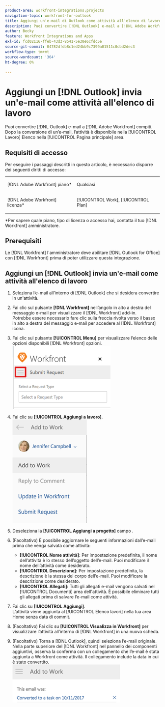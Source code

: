 ```yaml
---
product-area: workfront-integrations;projects
navigation-topic: workfront-for-outlook
title: Aggiungi un'e-mail di Outlook come attività all'elenco di lavoro
description: Puoi convertire [!DNL Outlook] e-mail a [!DNL Adobe Workfront] compiti. Dopo la conversione di un’e-mail, l’attività è disponibile nell’elenco Attività nell’area Home.
author: Becky
feature: Workfront Integrations and Apps
exl-id: fcd02116-ffeb-43d3-8541-5e30e6cfdc5e
source-git-commit: 04782dfdb8c1ed24bb9c7399a01511c0cbd2dec3
workflow-type: tm+mt
source-wordcount: '364'
ht-degree: 0%

---
```


# Aggiungi un [!DNL Outlook] invia un&#39;e-mail come attività all&#39;elenco di lavoro

Puoi convertire [!DNL Outlook] e-mail a [!DNL Adobe Workfront] compiti. Dopo la conversione di un’e-mail, l’attività è disponibile nella [!UICONTROL Lavoro] Elenco nella [!UICONTROL Pagina principale] area.

## Requisiti di accesso

Per eseguire i passaggi descritti in questo articolo, è necessario disporre dei seguenti diritti di accesso:

<table style="table-layout:auto"> 
 <col> 
 <col> 
 <tbody> 
  <tr> 
   <td role="rowheader">[!DNL Adobe Workfront] piano*</td> 
   <td> <p>Qualsiasi</p> </td> 
  </tr> 
  <tr> 
   <td role="rowheader">[!DNL Adobe Workfront] licenza*</td> 
   <td> <p>[!UICONTROL Work], [!UICONTROL Plan]</p> </td> 
  </tr> 
 </tbody> 
</table>

&#42;Per sapere quale piano, tipo di licenza o accesso hai, contatta il tuo [!DNL Workfront] amministratore.

## Prerequisiti

Le [!DNL Workfront] l&#39;amministratore deve abilitare [!DNL Outlook for Office] con [!DNL Workfront] prima di poter utilizzare questa integrazione.

## Aggiungi un [!DNL Outlook] invia un&#39;e-mail come attività all&#39;elenco di lavoro

1. Seleziona l’e-mail all’interno di [!DNL Outlook] che si desidera convertire in un&#39;attività.
1. Fai clic sul pulsante **[!DNL Workfront]** nell’angolo in alto a destra del messaggio e-mail per visualizzare il [!DNL Workfront] add-in.\
   Potrebbe essere necessario fare clic sulla freccia rivolta verso il basso in alto a destra del messaggio e-mail per accedere al [!DNL Workfront] icona.

1. Fai clic sul pulsante **[!UICONTROL Menu]** per visualizzare l’elenco delle opzioni disponibili [!DNL Workfront] opzioni.\
   ![o365_addin_menu_icon.png](assets/o365-addin-menu-icon.png)

1. Fai clic su **[!UICONTROL Aggiungi a lavoro]**.\
   ![outlook_add_to_work_menu.png](assets/outlook-add-to-work-menu-242x337.png)

1. Deseleziona la **[!UICONTROL Aggiungi a progetto]** campo .
1. (Facoltativo) È possibile aggiornare le seguenti informazioni dall’e-mail prima che venga salvata come attività:

   * **[!UICONTROL Nome attività]:** Per impostazione predefinita, il nome dell’attività è lo stesso dell’oggetto dell’e-mail. Puoi modificare il nome dell’attività come desiderato.
   * **[!UICONTROL Descrizione]:** Per impostazione predefinita, la descrizione è la stessa del corpo dell’e-mail. Puoi modificare la descrizione come desiderato.
   * **[!UICONTROL Allegati]:** Tutti gli allegati e-mail vengono salvati nel [!UICONTROL Documenti] area dell&#39;attività. È possibile eliminare tutti gli allegati prima di salvare l’e-mail come attività.

1. Fai clic su **[!UICONTROL Aggiungi]**.\
   L’attività viene aggiunta al [!UICONTROL Elenco lavori] nella tua area Home senza data di commit.

1. (Facoltativo) Fai clic su **[!UICONTROL Visualizza in Workfront]** per visualizzare l’attività all’interno di [!DNL Workfront] in una nuova scheda.

1. (Facoltativo) Torna a [!DNL Outlook], quindi seleziona l’e-mail originale.\
   Nella parte superiore del [!DNL Workfront] nel pannello dei componenti aggiuntivi, osserva la conferma con un collegamento che l’e-mail è stata aggiunta a Workfront come attività. Il collegamento include la data in cui è stato convertito.\
   ![outlook_standalone_task_added.png](assets/outlook-standalone-task-added-350x123.png)
